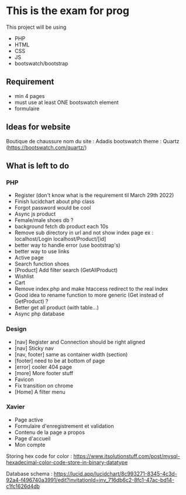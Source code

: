 # This is the exam for prog
This project will be using
- PHP
- HTML
- CSS
- JS
- bootswatch/bootstrap

## Requirement
- min 4 pages
- must use at least ONE bootswatch element
- formulaire

## Ideas for website
Boutique de chaussure
nom du site : Adadis
bootswatch theme : Quartz (https://bootswatch.com/quartz/)

## What is left to do 
### PHP
- Register  (don't know what is the requirement til March 29th 2022)
- Finish lucidchart about php class
- Forgot password would be cool
- Async js product
- Female/male shoes db ?
- background fetch db product each 10s
- Remove sub directory in url and not show index page
ex : localhost/Login
localhost/Product/[id]
- better way to handle error (use bootstrap's)
- better way to use links
- Active page
- Search function shoes
- [Product] Add filter search (GetAllProduct)
- Wishlist
- Cart
- Remove index.php and make htaccess redirect to the real index
- Good idea to rename function to more generic (Get instead of GetProduct) ?
- Better get all product (with table...)
- Async php database

### Design
- [nav] Register and Connection should be right aligned
- [nav] Sticky nav
- [nav, footer] same as container width (section)
- [footer] need to be at bottom of page
- [error] cooler 404 page
- [more] More footer stuff
- Favicon
- Fix transition on chrome
- [Home] A filter menu


### Xavier
- Page active
- Formulaire d'enregistrement et validation
- Contenu de la page a propos
- Page d'accueil
- Mon compte



Storing hex code for color : https://www.itsolutionstuff.com/post/mysql-hexadecimal-color-code-store-in-binary-datatype

Database schema : https://lucid.app/lucidchart/8c993271-8345-4c3d-92a4-f496740a3991/edit?invitationId=inv_716db6c2-8fc1-47ac-bd14-c1fc1626d4db